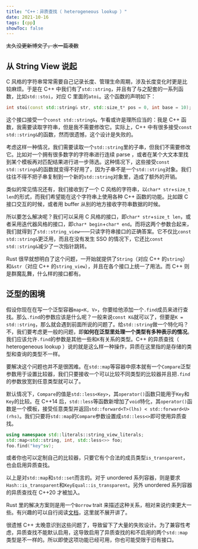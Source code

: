 ```yaml
---
title: "C++：异质查找（ heterogeneous lookup ）"
date: 2021-10-16
tags: [cpp]
showToc: false
---
```


~~太久没更新博文了，水一篇凑数~~

## 从 String View 说起

C 风格的字符串常常需要自己记录长度、管理生命周期，涉及长度变化时更是比较麻烦。于是在 C++ 中我们有了`std::string`，并且有了与之配套的一系列函数，比如`std::stoi`，对应 C 里面的`atoi`。这个函数的声明如下：

```cpp
int stoi(const std::string& str, std::size_t* pos = 0, int base = 10);
```

这个接口接受一个`const std::string&`，乍看或许是理所应当的：我是 C++ 函数，我需要读取字符串，但是我不需要修改它。实际上，C++ 中有很多接受`const std::string&`的函数，然而很遗憾，这个设计是失败的。

考虑这样一种情况，我们需要读取一个`std::string`里的子串，但我们不需要修改它。比如对一个拥有很多数字的字符串进行连续 parse ，或者在某个大文本里找到某个模板再对匹配结果进行进一步筛选。这种情况下，这些接受`const std::string&`的函数就变得不好用了，因为子串不是一个`std::string`对象。我们往往不得不把子串复制到一个新的`std::string`对象里，造成了额外的开销。

类似的常见情况还有，我们接收到了一个 C 风格的字符串，以`char* str`+`size_t len`的形式，而我们希望能在这个字符串上使用各种 C++ 函数的功能。比如跟 C 接口交互的时候，或者用 buffer 从别的地方接收字符串数据的时候。

所以要怎么解决呢？我们可以采用 C 风格的接口，即`char* str`+`size_t len`，或者采用迭代器风格的接口，即`char* begin`+`char* end`。而将这两个参数合起来，我们就得到了`std::string_view`——只读字符串接口的正确答案。它不仅比`const std::string&`更泛用，而且在没有发生 SSO 的情况下，它还比`const std::string&`减少了一次指针跳转。

Rust 很早就想明白了这个问题，一开始就提供了`String`（对应 C++ 的`string`）和`&str`（对应 C++ 的`string_view`），并且在各个接口上统一了用法。而 C++ 则是群魔乱舞，什么样的接口都有。

## 泛型的困境

假设你现在在写一个泛型容器`map<K, V>`，你要给他添加一个`.find`成员来进行查找。那么`.find`的参数应该是什么呢？一般来说`const K&`就可以了，但要是`K = std::string`，那么就会遇到前面所说的问题了。给`std::string`做一个特化吗？不，我们要考虑更一般的问题，即**如何在泛型里处理一个类型有多种表示的情况**。我们应该允许`.find`的参数是其他一些和`K`有关系的类型。C++ 的异质查找（ heterogeneous lookup ）说的就是这么样一种操作，异质在这里指的是存储的类型和查询的类型不一样。

要解决这个问题也并不是很困难。在`std::map`等容器中原本就有一个`Compare`泛型参数用于设置比较器，我们只要接收一个可以比较不同类型的比较器并且把`.find`的参数放宽到任意类型就可以了。

默认情况下，`Compare`的值是`std::less<Key>`，其`operator()`函数只能用于`Key`和`Key`的比较。在 C++14 后，`std::less`等函数新增加了`void`特化，其`operator()`函数是一个模板，接受任意类型并返回`std::forward<T>(lhs) < std::forward<U>(rhs)`。我们只要将`std::map`的`Compare`参数设置成`std::less<>`即可使用异质查找。

```cpp
using namespace std::literals::string_view_literals;
std::map<std::string, int, std::less<>> foo;
foo.find("key"sv);
```

或者你也可以定制自己的比较器，只要它有个合法的成员类型`is_transparent`，也会启用异质查找。

以上是对`std::map`和`std::set`而言的。对于 unordered 系列容器，则是要求`Hash::is_transparent`和`KeyEqual::is_transparent`。另外 unordered 系列容器的异质查找在 C++20 才被加入。

Rust 里的解决方案则是用一个`Borrow` trait 来描述这种关系，相对来说约束更大一些。有兴趣的可以自行阅读[文档](https://doc.rust-lang.org/std/borrow/trait.Borrow.html)，这里就不展开讲了。

很遗憾 C++ 太晚意识到这些问题了，导致留下了大量的失败设计。为了兼容性考虑，异质查找不能默认启用，这导致启用了异质查找的和不启用的两个`std::map`类型是不一样的。所以即使这项功能已经可用，你也可能受限于旧有接口。
